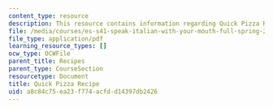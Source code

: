 ```yaml
---
content_type: resource
description: This resource contains information regarding Quick Pizza Recipe.
file: /media/courses/es-s41-speak-italian-with-your-mouth-full-spring-2012/a8c84c75ea23f774acfdd14397db2426_MITES_S41S12_recipe_3.pdf
file_type: application/pdf
learning_resource_types: []
ocw_type: OCWFile
parent_title: Recipes
parent_type: CourseSection
resourcetype: Document
title: Quick Pizza Recipe
uid: a8c84c75-ea23-f774-acfd-d14397db2426
---
```

